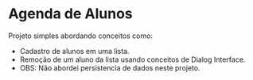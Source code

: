 # Agenda de Alunos
Projeto simples abordando conceitos como: 
- Cadastro de alunos em uma lista.
- Remoção de um aluno da lista usando conceitos de Dialog Interface.
- OBS: Não abordei persistencia de dados neste projeto.
